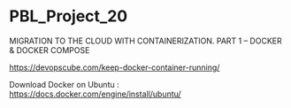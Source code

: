 # PBL_Project_20
MIGRATION TO THE СLOUD WITH CONTAINERIZATION. PART 1 – DOCKER &amp; DOCKER COMPOSE

https://devopscube.com/keep-docker-container-running/

Download Docker on Ubuntu : https://docs.docker.com/engine/install/ubuntu/
